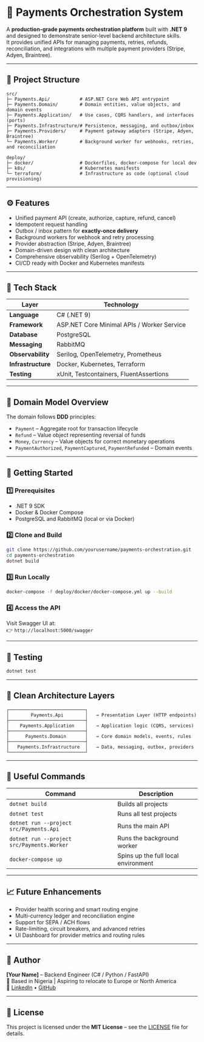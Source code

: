 # 🧾 Payments Orchestration System

A **production-grade payments orchestration platform** built with **.NET 9** and designed to demonstrate senior-level backend architecture skills.  
It provides unified APIs for managing payments, retries, refunds, reconciliation, and integrations with multiple payment providers (Stripe, Adyen, Braintree).

---

## 📁 Project Structure

```
src/
├─ Payments.Api/           # ASP.NET Core Web API entrypoint
├─ Payments.Domain/        # Domain entities, value objects, and domain events
├─ Payments.Application/   # Use cases, CQRS handlers, and interfaces (ports)
├─ Payments.Infrastructure/# Persistence, messaging, and outbox/inbox
├─ Payments.Providers/     # Payment gateway adapters (Stripe, Adyen, Braintree)
└─ Payments.Worker/        # Background worker for webhooks, retries, and reconciliation

deploy/
├─ docker/                 # Dockerfiles, docker-compose for local dev
├─ k8s/                    # Kubernetes manifests
└─ terraform/              # Infrastructure as code (optional cloud provisioning)
```

---

## ⚙️ Features

- Unified payment API (create, authorize, capture, refund, cancel)
- Idempotent request handling
- Outbox / inbox pattern for **exactly-once delivery**
- Background workers for webhook and retry processing
- Provider abstraction (Stripe, Adyen, Braintree)
- Domain-driven design with clean architecture
- Comprehensive observability (Serilog + OpenTelemetry)
- CI/CD ready with Docker and Kubernetes manifests

---

## 🧠 Tech Stack

| Layer | Technology |
|-------|-------------|
| **Language** | C# (.NET 9) |
| **Framework** | ASP.NET Core Minimal APIs / Worker Service |
| **Database** | PostgreSQL |
| **Messaging** | RabbitMQ |
| **Observability** | Serilog, OpenTelemetry, Prometheus |
| **Infrastructure** | Docker, Kubernetes, Terraform |
| **Testing** | xUnit, Testcontainers, FluentAssertions |

---

## 🧩 Domain Model Overview

The domain follows **DDD** principles:

- `Payment` – Aggregate root for transaction lifecycle  
- `Refund` – Value object representing reversal of funds  
- `Money`, `Currency` – Value objects for correct monetary operations  
- `PaymentAuthorized`, `PaymentCaptured`, `PaymentRefunded` – Domain events  

---

## 🚀 Getting Started

### 1️⃣ Prerequisites

- .NET 9 SDK  
- Docker & Docker Compose  
- PostgreSQL and RabbitMQ (local or via Docker)

### 2️⃣ Clone and Build

```bash
git clone https://github.com/yourusername/payments-orchestration.git
cd payments-orchestration
dotnet build
```

### 3️⃣ Run Locally

```bash
docker-compose -f deploy/docker/docker-compose.yml up --build
```

### 4️⃣ Access the API

Visit Swagger UI at:  
👉 `http://localhost:5000/swagger`

---

## 🧪 Testing

```bash
dotnet test
```

---

## 🧱 Clean Architecture Layers

```
┌────────────────────────────┐
│        Payments.Api        │   → Presentation Layer (HTTP endpoints)
├────────────────────────────┤
│    Payments.Application    │   → Application logic (CQRS, services)
├────────────────────────────┤
│      Payments.Domain       │   → Core domain models, events, rules
├────────────────────────────┤
│   Payments.Infrastructure  │   → Data, messaging, outbox, providers
└────────────────────────────┘
```

---

## 🧰 Useful Commands

| Command | Description |
|----------|-------------|
| `dotnet build` | Builds all projects |
| `dotnet test` | Runs all test projects |
| `dotnet run --project src/Payments.Api` | Runs the main API |
| `dotnet run --project src/Payments.Worker` | Runs the background worker |
| `docker-compose up` | Spins up the full local environment |

---

## 📈 Future Enhancements

- Provider health scoring and smart routing engine  
- Multi-currency ledger and reconciliation engine  
- Support for SEPA / ACH flows  
- Rate-limiting, circuit breakers, and advanced retries  
- UI Dashboard for provider metrics and routing rules  

---

## 👤 Author

**[Your Name]** – Backend Engineer (C# / Python / FastAPI)  
📍 Based in Nigeria | Aspiring to relocate to Europe or North America  
💼 [LinkedIn](https://linkedin.com/) • [GitHub](https://github.com/yourusername)

---

## 🪪 License

This project is licensed under the **MIT License** – see the [LICENSE](LICENSE) file for details.